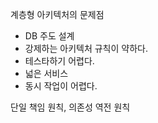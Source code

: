 
계층형 아키텍처의 문제점 
- DB 주도 설계
- 강제하는 아키텍처 규칙이 약하다. 
- 테스타하기 어렵다. 
- 넓은 서비스 
- 동시 작업이 어렵다. 

단일 책임 원칙, 의존성 역전 원칙 
